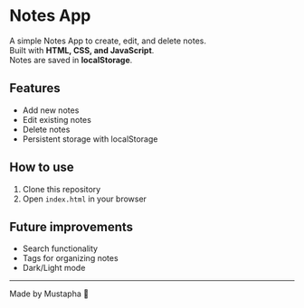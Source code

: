 # Notes App

A simple Notes App to create, edit, and delete notes.  
Built with **HTML, CSS, and JavaScript**.  
Notes are saved in **localStorage**.

## Features
- Add new notes  
- Edit existing notes  
- Delete notes  
- Persistent storage with localStorage  

## How to use
1. Clone this repository  
2. Open `index.html` in your browser  

## Future improvements
- Search functionality  
- Tags for organizing notes  
- Dark/Light mode  

---
Made by Mustapha 🚀
